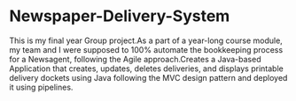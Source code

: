 # Newspaper-Delivery-System
This is my final year Group project.As a part of a year-long course module, my team and I were supposed to 100% automate the bookkeeping process for a Newsagent, following the Agile approach.Creates a Java-based Application that creates, updates, deletes deliveries, and displays printable delivery dockets using Java following the MVC design pattern and deployed it using pipelines.

